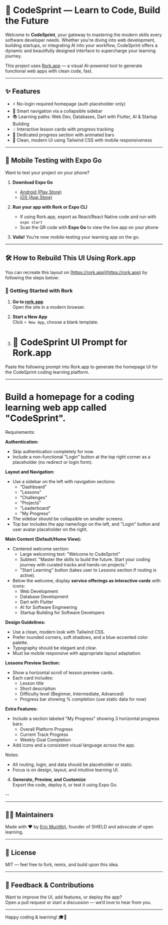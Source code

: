 # 🚀 CodeSprint — Learn to Code, Build the Future

Welcome to **CodeSprint**, your gateway to mastering the modern skills every software developer needs. Whether you're diving into web development, building startups, or integrating AI into your workflow, CodeSprint offers a dynamic and beautifully designed interface to supercharge your learning journey.

This project uses [Rork.app](https://rork.app) — a visual AI-powered tool to generate functional web apps with clean code, fast.

---

## ✨ Features

- ⚡️ No-login required homepage (auth placeholder only)
- 🧠 Smart navigation via a collapsible sidebar
- 📚 Learning paths: Web Dev, Databases, Dart with Flutter, AI & Startup Building
- 💡 Interactive lesson cards with progress tracking
- 🎯 Dedicated progress section with animated bars
- 🎨 Clean, modern UI using Tailwind CSS with mobile responsiveness

---

## 📲 Mobile Testing with Expo Go

Want to test your project on your phone?

1. **Download Expo Go**  
   - [Android (Play Store)](https://play.google.com/store/apps/details?id=host.exp.exponent)  
   - [iOS (App Store)](https://apps.apple.com/app/expo-go/id982107779)

2. **Run your app with Rork or Expo CLI**  
   - If using Rork.app, export as React/React Native code and run with `expo start`
   - Scan the QR code with **Expo Go** to view the live app on your phone

3. **Voila!** You’re now mobile-testing your learning app on the go.

---

## 🛠️ How to Rebuild This UI Using Rork.app

You can recreate this layout on [https://rork.app](https://rork.app) by following the steps below:

### 🧭 Getting Started with Rork

1. **Go to [rork.app](https://rork.app)**  
   Open the site in a modern browser.

2. **Start a New App**  
   Click `+ New App`, choose a blank template.

3. # 🎨 CodeSprint UI Prompt for Rork.app

Paste the following prompt into Rork.app to generate the homepage UI for the CodeSprint coding learning platform.

---

# Build a homepage for a coding learning web app called "CodeSprint".

Requirements:

 **Authentication:**
- Skip authentication completely for now.
- Include a non-functional "Login" button at the top right corner as a placeholder (no redirect or login form).

 **Layout and Navigation:**
- Use a sidebar on the left with navigation sections: 
  - "Dashboard"
  - "Lessons"
  - "Challenges"
  - "Projects"
  - "Leaderboard"
  - "My Progress"
- The sidebar should be collapsible on smaller screens.
- Top bar includes the app name/logo on the left, and "Login" button and user avatar placeholder on the right.

 **Main Content (Default/Home View):**
- Centered welcome section:
  - Large welcoming text: "Welcome to CodeSprint"
  - Subtext: "Master the skills to build the future. Start your coding journey with curated tracks and hands-on projects."
  - "Start Learning" button (takes user to Lessons section if routing is active).
- Below the welcome, display **service offerings as interactive cards** with icons:
  - Web Development
  - Database Development
  - Dart with Flutter
  - AI for Software Engineering
  - Startup Building for Software Developers

 **Design Guidelines:**
- Use a clean, modern look with Tailwind CSS.
- Prefer rounded corners, soft shadows, and a blue-accented color palette.
- Typography should be elegant and clear.
- Must be mobile responsive with appropriate layout adaptation.

 **Lessons Preview Section:**
- Show a horizontal scroll of lesson preview cards.
- Each card includes:
  - Lesson title
  - Short description
  - Difficulty level (Beginner, Intermediate, Advanced)
  - Progress bar showing % completion (use static data for now)

 **Extra Features:**
- Include a section labeled "My Progress" showing 3 horizontal progress bars:
  - Overall Platform Progress
  - Current Track Progress
  - Weekly Goal Completion
- Add icons and a consistent visual language across the app.

Notes:
- All routing, login, and data should be placeholder or static.
- Focus is on design, layout, and intuitive learning UI.


4. **Generate, Preview, and Customize**  
   Export the code, deploy it, or test it using Expo Go.

--

---

## 🧑‍💻 Maintainers

Made with ❤️ by [Eric Muriithi)](https://github.com/MuriithiEric), founder of SHIELD and advocate of open learning.

---

## 📜 License

MIT — feel free to fork, remix, and build upon this idea.

---

## 💬 Feedback & Contributions

Want to improve the UI, add features, or deploy the app?  
Open a pull request or start a discussion — we’d love to hear from you.

---

Happy coding & learning! 🎓🚀
